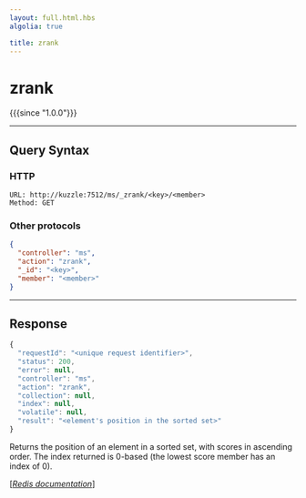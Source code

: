 ```yaml
---
layout: full.html.hbs
algolia: true

title: zrank
---
```


# zrank

{{{since "1.0.0"}}}




---

## Query Syntax

### HTTP

```http
URL: http://kuzzle:7512/ms/_zrank/<key>/<member>
Method: GET
```


### Other protocols


```json
{
  "controller": "ms",
  "action": "zrank",
  "_id": "<key>",
  "member": "<member>"
}
```

---

## Response

```javascript
{
  "requestId": "<unique request identifier>",
  "status": 200,
  "error": null,
  "controller": "ms",
  "action": "zrank",
  "collection": null,
  "index": null,
  "volatile": null,
  "result": "<element's position in the sorted set>"
}
```

Returns the position of an element in a sorted set, with scores in ascending order. The index returned is 0-based (the lowest score member has an index of 0).

[[_Redis documentation_]](https://redis.io/commands/zrank)

